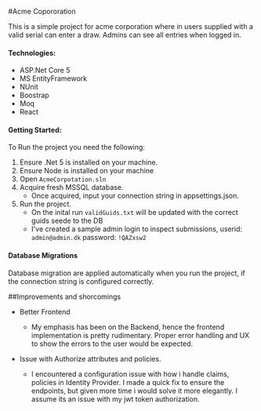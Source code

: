 #Acme Copororation

This is a simple project for acme corporation where in users supplied with a valid serial can enter a draw. Admins can see all entries when logged in. 

#### Technologies:
* ASP.Net Core 5
* MS EntityFramework
* NUnit
* Boostrap
* Moq
* React

#### Getting Started:
To Run the project you need the following:
1. Ensure .Net 5 is installed on your machine.
2. Ensure Node is installed on your machine
3. Open ``AcmeCorpotation.sln``
4. Acquire fresh MSSQL database.
	* Once acquired, input your connection string in appsettings.json.
5. Run the project.
	* On the inital run ``validGuids.txt`` will be updated with the correct guids seede to the DB
	* I've created a sample admin login to inspect submissions, userid: ``admin@admin.dk`` password: ``!QAZxsw2``

#### Database Migrations
Database migration are applied automatically when you run the project, if the connection string is configured correctly.


##Improvements and shorcomings

* Better Frontend
	* My emphasis has been on the Backend, hence the frontend implementation is pretty rudimentary. Proper error handling and UX to show the errors to the user would be expected.

* Issue with Authorize attributes and policies.
	* I encountered a configuration issue with how i handle claims, policies in Identity Provider. I made a quick fix to ensure the endpoints, but given more time i would solve it more elegantly. I assume its an issue with my jwt token authorization.
